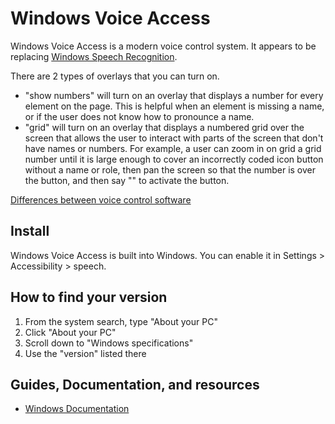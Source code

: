 # Windows Voice Access

Windows Voice Access is a modern voice control system. It appears to be replacing [Windows Speech Recognition](/learn/at/wsr).

There are 2 types of overlays that you can turn on.

* "show numbers" will turn on an overlay that displays a number for every element on the page. This is helpful when an element is missing a name, or if the user does not know how to pronounce a name.
* "grid" will turn on an overlay that displays a numbered grid over the screen that allows the user to interact with parts of the screen that don't have names or numbers. For example, a user can zoom in on grid a grid number until it is large enough to cover an incorrectly coded icon button without a name or role, then pan the screen so that the number is over the button, and then say "<number>" to activate the button.

[Differences between voice control software](/learn/vc_differences)

## Install

Windows Voice Access is built into Windows. You can enable it in Settings > Accessibility > speech.

## How to find your version

1. From the system search, type "About your PC"
2. Click "About your PC"
3. Scroll down to "Windows specifications"
4. Use the "version" listed there

## Guides, Documentation, and resources

* [Windows Documentation](https://support.microsoft.com/en-us/topic/get-started-with-voice-access-bd2aa2dc-46c2-486c-93ae-3d75f7d053a4)
